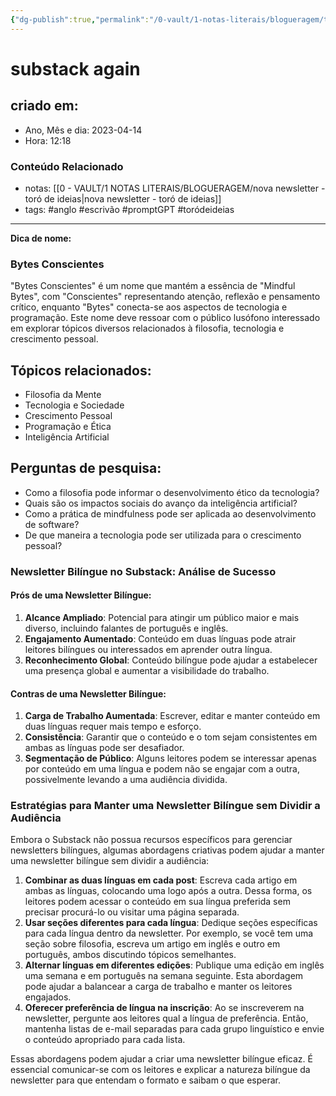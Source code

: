 ```yaml
---
{"dg-publish":true,"permalink":"/0-vault/1-notas-literais/blogueragem/toro-de-ideias-para-gerar-uma-nova-substack/","tags":["anglo","escrivão","promptGPT"],"dgHomeLink":true,"dgShowLocalGraph":true,"dgShowFileTree":true,"dgEnableSearch":true,"noteIcon":""}
---
```


# substack again

## criado em: 
-  Ano, Mês e dia: 2023-04-14
- Hora: 12:18

### Conteúdo Relacionado
- notas: [[0 - VAULT/1 NOTAS LITERAIS/BLOGUERAGEM/nova newsletter - toró de ideias\|nova newsletter - toró de ideias]]
- tags: #anglo #escrivão #promptGPT #toródeideias 
---
**Dica de nome:**
### Bytes Conscientes

"Bytes Conscientes" é um nome que mantém a essência de "Mindful Bytes", com "Conscientes" representando atenção, reflexão e pensamento crítico, enquanto "Bytes" conecta-se aos aspectos de tecnologia e programação. Este nome deve ressoar com o público lusófono interessado em explorar tópicos diversos relacionados à filosofia, tecnologia e crescimento pessoal.

## Tópicos relacionados:
- Filosofia da Mente
- Tecnologia e Sociedade
- Crescimento Pessoal
- Programação e Ética
- Inteligência Artificial

## Perguntas de pesquisa:
- Como a filosofia pode informar o desenvolvimento ético da tecnologia?
- Quais são os impactos sociais do avanço da inteligência artificial?
- Como a prática de mindfulness pode ser aplicada ao desenvolvimento de software?
- De que maneira a tecnologia pode ser utilizada para o crescimento pessoal?

### Newsletter Bilíngue no Substack: Análise de Sucesso

#### Prós de uma Newsletter Bilíngue:

1. **Alcance Ampliado**: Potencial para atingir um público maior e mais diverso, incluindo falantes de português e inglês.
2. **Engajamento Aumentado**: Conteúdo em duas línguas pode atrair leitores bilíngues ou interessados em aprender outra língua.
3. **Reconhecimento Global**: Conteúdo bilíngue pode ajudar a estabelecer uma presença global e aumentar a visibilidade do trabalho.

#### Contras de uma Newsletter Bilíngue:

1. **Carga de Trabalho Aumentada**: Escrever, editar e manter conteúdo em duas línguas requer mais tempo e esforço.
2. **Consistência**: Garantir que o conteúdo e o tom sejam consistentes em ambas as línguas pode ser desafiador.
3. **Segmentação de Público**: Alguns leitores podem se interessar apenas por conteúdo em uma língua e podem não se engajar com a outra, possivelmente levando a uma audiência dividida.

### Estratégias para Manter uma Newsletter Bilíngue sem Dividir a Audiência

Embora o Substack não possua recursos específicos para gerenciar newsletters bilíngues, algumas abordagens criativas podem ajudar a manter uma newsletter bilíngue sem dividir a audiência:

1. **Combinar as duas línguas em cada post**: Escreva cada artigo em ambas as línguas, colocando uma logo após a outra. Dessa forma, os leitores podem acessar o conteúdo em sua língua preferida sem precisar procurá-lo ou visitar uma página separada.
2. **Usar seções diferentes para cada língua**: Dedique seções específicas para cada língua dentro da newsletter. Por exemplo, se você tem uma seção sobre filosofia, escreva um artigo em inglês e outro em português, ambos discutindo tópicos semelhantes.
3. **Alternar línguas em diferentes edições**: Publique uma edição em inglês uma semana e em português na semana seguinte. Esta abordagem pode ajudar a balancear a carga de trabalho e manter os leitores engajados.
4. **Oferecer preferência de língua na inscrição**: Ao se inscreverem na newsletter, pergunte aos leitores qual a língua de preferência. Então, mantenha listas de e-mail separadas para cada grupo linguístico e envie o conteúdo apropriado para cada lista.

Essas abordagens podem ajudar a criar uma newsletter bilíngue eficaz. É essencial comunicar-se com os leitores e explicar a natureza bilíngue da newsletter para que entendam o formato e saibam o que esperar.